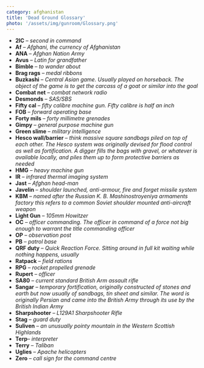 ```yaml
---
category: afghanistan
title: 'Dead Ground Glossary'
photo: '/assets/img/gunroom/Glossary.png'
---
```



- **2IC** – _second in command_
- **Af** – _Afghani, the currency of Afghanistan_
- **ANA** – _Afghan Nation Army_
- **Avus** – _Latin for grandfather_ 
- **Bimble** – _to wander about_
- **Brag rags** – _medal ribbons_ 
- **Buzkashi** – _Central Asian game. Usually played on horseback. The object of the game is to get the carcass of a goat or similar into the goal_
- **Combat net** – _combat network radio_
- **Desmonds** – _SAS/SBS_
- **Fifty cal** – _fifty calibre machine gun. Fifty calibre is half an inch_ 
- **FOB** – _forward operating base_
- **Forty mils** – _forty millimetre grenades_ 
- **Gimpy** – _general purpose machine gun_
- **Green slime** – _military intelligence_
- **Hesco wall/barrier** – _think massive square sandbags piled on top of each other. The Hesco system was originally devised for flood control as well as fortification. A digger fills the bags with gravel, or whatever is available locally, and piles them up to form protective barriers as needed_
- **HMG** – _heavy machine gun_ 
- **IR** – _infrared thermal imaging system_
- **Jast** – _Afghan head-man_ 
- **Javelin** – _shoulder launched, anti-armour, fire and forget missile system_
- **KBM** – _named after the Russian K. B. Mashinostroyeniya armaments factory this refers to a common Soviet shoulder mounted anti-aircraft weapon_
- **Light Gun** – _105mm Howitzer_
- **OC** – _officer commanding. The officer in command of a force not big enough to warrant the title commanding officer_ 
- **OP** – _observation post_
- **PB** – _patrol base_ 
- **QRF duty** – _Quick Reaction Force. Sitting around in full kit waiting while nothing happens, usually_ 
- **Ratpack** – _field rations_
- **RPG** – _rocket propelled grenade_ 
- **Rupert** – _officer_
- **SA80** – _current standard British Arm assault rifle_
- **Sangar** – _temporary fortification, originally constructed of stones and earth but now usually of sandbags, tin sheet and similar. The word is originally Persian and came into the British Army through its use by the British Indian Army_
- **Sharpshooter** – _L129A1 Sharpshooter Rifle_ 
- **Stag** – _guard duty_
- **Suliven** – _an unusually pointy mountain in the Western Scottish Highlands_ 
- **Terp**– _interpreter_ 
- **Terry** – _Taliban_
- **Uglies** – _Apache helicopters_ 
- **Zero** – _call sign for the command centre_ 


